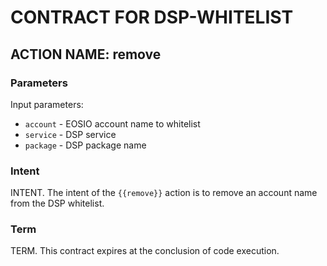 # CONTRACT FOR DSP-WHITELIST

## ACTION NAME: remove

### Parameters

Input parameters:

* `account` - EOSIO account name to whitelist
* `service` - DSP service
* `package` - DSP package name

### Intent

INTENT. The intent of the `{{remove}}` action is to remove an account name from the DSP whitelist.

### Term

TERM. This contract expires at the conclusion of code execution.
